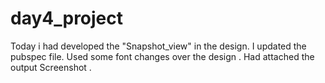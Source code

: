 # day4_project


Today i had developed the "Snapshot_view" in the design. 
I updated the pubspec file.
Used some font changes over the design .
Had attached the output Screenshot .